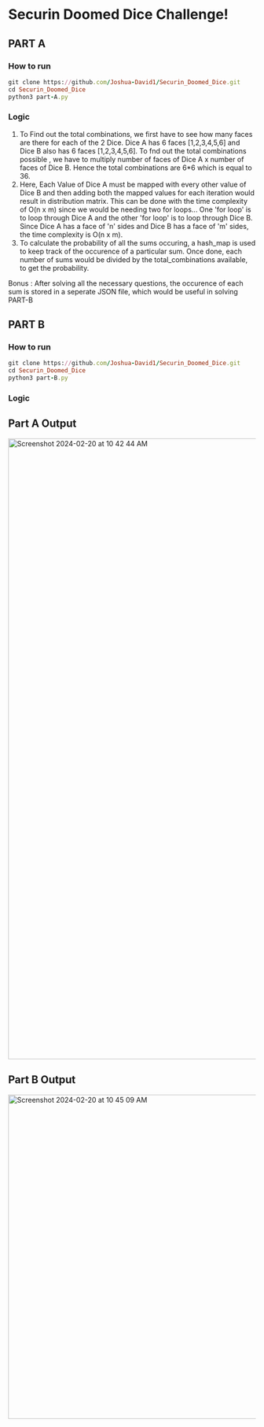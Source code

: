 # Securin Doomed Dice Challenge!

## PART A

### How to run

```rb
git clone https://github.com/Joshua-David1/Securin_Doomed_Dice.git
cd Securin_Doomed_Dice
python3 part-A.py
```

### Logic

1) To Find out the total combinations, we first have to see how many faces are there for each of the 2 Dice. Dice A has 6 faces [1,2,3,4,5,6] and Dice B also has 6 faces [1,2,3,4,5,6]. To fnd out the total combinations possible , we have to multiply number of faces of Dice A x number of faces of Dice B. Hence the total combinations are 6*6 which is equal to 36. <br>
2) Here, Each Value of Dice A must be mapped with every other value of Dice B and then adding both the mapped values for each iteration would result in distribution matrix. This can be done with the time complexity of O(n x m) since we would be needing two for loops... One 'for loop' is to loop through Dice A and the other 'for loop' is to loop through Dice B. Since Dice A has a face of 'n' sides and Dice B has a face of 'm' sides, the time complexity is O(n x m). <br>
3) To calculate the probability of all the sums occuring, a hash_map is used to keep track of the occurence of a particular sum. Once done, each number of sums would be divided by the total_combinations available, to get the probability. <br>

Bonus : After solving all the necessary questions, the occurence of each sum is stored in a seperate JSON file, which would be useful in solving PART-B

## PART B

### How to run

```rb
git clone https://github.com/Joshua-David1/Securin_Doomed_Dice.git
cd Securin_Doomed_Dice
python3 part-B.py
```

### Logic

## Part A Output
<img width="1262" alt="Screenshot 2024-02-20 at 10 42 44 AM" src="https://github.com/Joshua-David1/Securin_Doomed_Dice/assets/69303816/6078f21f-a9df-4763-8680-2589ca62b949">

## Part B Output
<img width="659" alt="Screenshot 2024-02-20 at 10 45 09 AM" src="https://github.com/Joshua-David1/Securin_Doomed_Dice/assets/69303816/f500c93d-20b3-4191-b31d-cff7b6c4472f">
